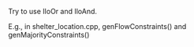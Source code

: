 

Try to use IloOr and IloAnd.

E.g., in shelter_location.cpp, genFlowConstraints() and genMajorityConstraints()


